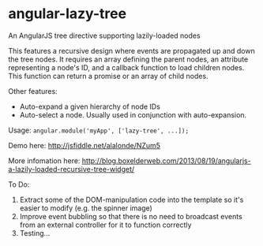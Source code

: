 angular-lazy-tree
=================

An AngularJS tree directive supporting lazily-loaded nodes

This features a recursive design where events are propagated up and down the tree nodes.  It requires an array defining the parent nodes, an attribute representing a node's ID, and a callback function to load children nodes.  This function can return a promise or an array of child nodes.

Other features:
* Auto-expand a given hierarchy of node IDs
* Auto-select a node.  Usually used in conjunction with auto-expansion.

Usage:
`angular.module('myApp', ['lazy-tree', ...]);`

Demo here: http://jsfiddle.net/alalonde/NZum5

More infomation here: http://blog.boxelderweb.com/2013/08/19/angularjs-a-lazily-loaded-recursive-tree-widget/

To Do: 
1. Extract some of the DOM-manipulation code into the template so it's easier to modify (e.g. the spinner image)
2. Improve event bubbling so that there is no need to broadcast events from an external controller for it to function correctly
3. Testing...